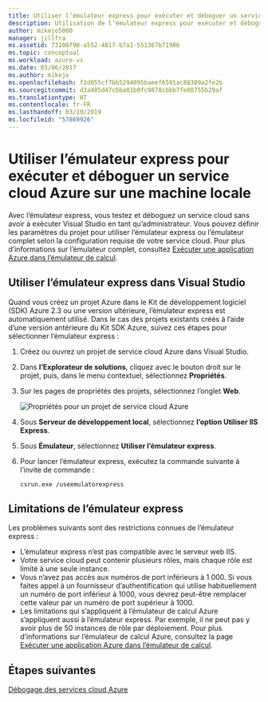 ```yaml
---
title: Utiliser l’émulateur express pour exécuter et déboguer un service cloud Azure sur un ordinateur local | Microsoft Docs
description: Utilisation de l’émulateur express pour exécuter et déboguer un service cloud sur une machine locale
author: mikejo5000
manager: jillfra
ms.assetid: 73108f98-a552-4817-b7a1-551367b71906
ms.topic: conceptual
ms.workload: azure-vs
ms.date: 03/06/2017
ms.author: mikejo
ms.openlocfilehash: f2d055cf7bb5294095baeef6591ac88389a2fe2b
ms.sourcegitcommit: d3a485d47c6ba01b0fc9878cbbb7fe88755b29af
ms.translationtype: HT
ms.contentlocale: fr-FR
ms.lasthandoff: 03/19/2019
ms.locfileid: "57869926"
---
```

# <a name="using-emulator-express-to-run-and-debug-an-azure-cloud-service-on-a-local-machine"></a>Utiliser l’émulateur express pour exécuter et déboguer un service cloud Azure sur une machine locale
Avec l’émulateur express, vous testez et déboguez un service cloud sans avoir à exécuter Visual Studio en tant qu’administrateur. Vous pouvez définir les paramètres du projet pour utiliser l’émulateur express ou l’émulateur complet selon la configuration requise de votre service cloud. Pour plus d’informations sur l’émulateur complet, consultez [Exécuter une application Azure dans l’émulateur de calcul](/azure/storage/common/storage-use-emulator).

## <a name="using-emulator-express-in-visual-studio"></a>Utiliser l’émulateur express dans Visual Studio
Quand vous créez un projet Azure dans le Kit de développement logiciel (SDK) Azure 2.3 ou une version ultérieure, l’émulateur express est automatiquement utilisé. Dans le cas des projets existants créés à l’aide d’une version antérieure du Kit SDK Azure, suivez ces étapes pour sélectionner l’émulateur express :

1. Créez ou ouvrez un projet de service cloud Azure dans Visual Studio.

1. Dans **l’Explorateur de solutions**, cliquez avec le bouton droit sur le projet, puis, dans le menu contextuel, sélectionnez **Propriétés**.

1. Sur les pages de propriétés des projets, sélectionnez l’onglet **Web**.

    ![Propriétés pour un projet de service cloud Azure](./media/vs-azure-tools-emulator-express-debug-run/web-properties.png)

1. Sous **Serveur de développement local**, sélectionnez **l’option Utiliser IIS Express**.

1. Sous **Émulateur**, sélectionnez **Utiliser l’émulateur express**.

1. Pour lancer l’émulateur express, exécutez la commande suivante à l’invite de commande :

    ```
    csrun.exe /useemulatorexpress
    ```

## <a name="emulator-express-limitations"></a>Limitations de l’émulateur express
Les problèmes suivants sont des restrictions connues de l’émulateur express :

- L’émulateur express n’est pas compatible avec le serveur web IIS.
- Votre service cloud peut contenir plusieurs rôles, mais chaque rôle est limité à une seule instance.
- Vous n’avez pas accès aux numéros de port inférieurs à 1 000. Si vous faites appel à un fournisseur d’authentification qui utilise habituellement un numéro de port inférieur à 1000, vous devrez peut-être remplacer cette valeur par un numéro de port supérieur à 1000.
- Les limitations qui s’appliquent à l’émulateur de calcul Azure s’appliquent aussi à l’émulateur express. Par exemple, il ne peut pas y avoir plus de 50 instances de rôle par déploiement. Pour plus d’informations sur l’émulateur de calcul Azure, consultez la page [Exécuter une application Azure dans l’émulateur de calcul](http://go.microsoft.com/fwlink/p/?LinkId=623050).

## <a name="next-steps"></a>Étapes suivantes
[Débogage des services cloud Azure](vs-azure-tools-debugging-cloud-services-overview.md)

